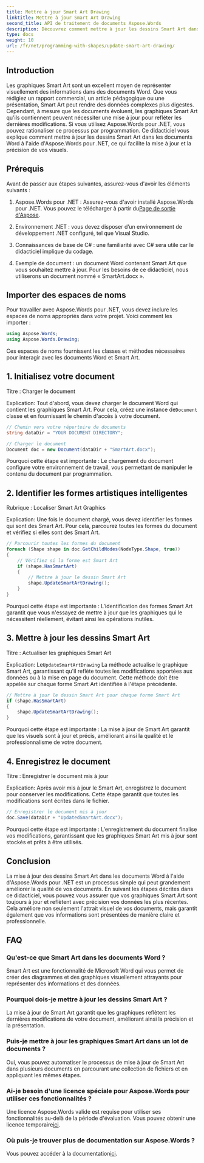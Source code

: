 ```yaml
---
title: Mettre à jour Smart Art Drawing
linktitle: Mettre à jour Smart Art Drawing
second_title: API de traitement de documents Aspose.Words
description: Découvrez comment mettre à jour les dessins Smart Art dans les documents Word à l'aide d'Aspose.Words pour .NET grâce à ce guide étape par étape. Assurez-vous que vos visuels sont toujours précis.
type: docs
weight: 10
url: /fr/net/programming-with-shapes/update-smart-art-drawing/
---
```

## Introduction

Les graphiques Smart Art sont un excellent moyen de représenter visuellement des informations dans des documents Word. Que vous rédigiez un rapport commercial, un article pédagogique ou une présentation, Smart Art peut rendre des données complexes plus digestes. Cependant, à mesure que les documents évoluent, les graphiques Smart Art qu'ils contiennent peuvent nécessiter une mise à jour pour refléter les dernières modifications. Si vous utilisez Aspose.Words pour .NET, vous pouvez rationaliser ce processus par programmation. Ce didacticiel vous explique comment mettre à jour les dessins Smart Art dans les documents Word à l'aide d'Aspose.Words pour .NET, ce qui facilite la mise à jour et la précision de vos visuels.

## Prérequis

Avant de passer aux étapes suivantes, assurez-vous d'avoir les éléments suivants :

1.  Aspose.Words pour .NET : Assurez-vous d'avoir installé Aspose.Words pour .NET. Vous pouvez le télécharger à partir du[Page de sortie d'Aspose](https://releases.aspose.com/words/net/).

2. Environnement .NET : vous devez disposer d’un environnement de développement .NET configuré, tel que Visual Studio.

3. Connaissances de base de C# : une familiarité avec C# sera utile car le didacticiel implique du codage.

4. Exemple de document : un document Word contenant Smart Art que vous souhaitez mettre à jour. Pour les besoins de ce didacticiel, nous utiliserons un document nommé « SmartArt.docx ».

## Importer des espaces de noms

Pour travailler avec Aspose.Words pour .NET, vous devez inclure les espaces de noms appropriés dans votre projet. Voici comment les importer :

```csharp
using Aspose.Words;
using Aspose.Words.Drawing;
```

Ces espaces de noms fournissent les classes et méthodes nécessaires pour interagir avec les documents Word et Smart Art.

## 1. Initialisez votre document

Titre : Charger le document

Explication:
 Tout d'abord, vous devez charger le document Word qui contient les graphiques Smart Art. Pour cela, créez une instance de`Document` classe et en fournissant le chemin d'accès à votre document.

```csharp
// Chemin vers votre répertoire de documents
string dataDir = "YOUR DOCUMENT DIRECTORY";

// Charger le document
Document doc = new Document(dataDir + "SmartArt.docx");
```

Pourquoi cette étape est importante :
Le chargement du document configure votre environnement de travail, vous permettant de manipuler le contenu du document par programmation.

## 2. Identifier les formes artistiques intelligentes

Rubrique : Localiser Smart Art Graphics

Explication:
Une fois le document chargé, vous devez identifier les formes qui sont des Smart Art. Pour cela, parcourez toutes les formes du document et vérifiez si elles sont des Smart Art.

```csharp
// Parcourir toutes les formes du document
foreach (Shape shape in doc.GetChildNodes(NodeType.Shape, true))
{
    // Vérifiez si la forme est Smart Art
    if (shape.HasSmartArt)
    {
        // Mettre à jour le dessin Smart Art
        shape.UpdateSmartArtDrawing();
    }
}
```

Pourquoi cette étape est importante :
L'identification des formes Smart Art garantit que vous n'essayez de mettre à jour que les graphiques qui le nécessitent réellement, évitant ainsi les opérations inutiles.

## 3. Mettre à jour les dessins Smart Art

Titre : Actualiser les graphiques Smart Art

Explication:
Le`UpdateSmartArtDrawing` La méthode actualise le graphique Smart Art, garantissant qu'il reflète toutes les modifications apportées aux données ou à la mise en page du document. Cette méthode doit être appelée sur chaque forme Smart Art identifiée à l'étape précédente.

```csharp
// Mettre à jour le dessin Smart Art pour chaque forme Smart Art
if (shape.HasSmartArt)
{
    shape.UpdateSmartArtDrawing();
}
```

Pourquoi cette étape est importante :
La mise à jour de Smart Art garantit que les visuels sont à jour et précis, améliorant ainsi la qualité et le professionnalisme de votre document.

## 4. Enregistrez le document

Titre : Enregistrer le document mis à jour

Explication:
Après avoir mis à jour le Smart Art, enregistrez le document pour conserver les modifications. Cette étape garantit que toutes les modifications sont écrites dans le fichier.

```csharp
// Enregistrer le document mis à jour
doc.Save(dataDir + "UpdatedSmartArt.docx");
```

Pourquoi cette étape est importante :
L'enregistrement du document finalise vos modifications, garantissant que les graphiques Smart Art mis à jour sont stockés et prêts à être utilisés.

## Conclusion

La mise à jour des dessins Smart Art dans les documents Word à l'aide d'Aspose.Words pour .NET est un processus simple qui peut grandement améliorer la qualité de vos documents. En suivant les étapes décrites dans ce didacticiel, vous pouvez vous assurer que vos graphiques Smart Art sont toujours à jour et reflètent avec précision vos données les plus récentes. Cela améliore non seulement l'attrait visuel de vos documents, mais garantit également que vos informations sont présentées de manière claire et professionnelle.

## FAQ

### Qu'est-ce que Smart Art dans les documents Word ?
Smart Art est une fonctionnalité de Microsoft Word qui vous permet de créer des diagrammes et des graphiques visuellement attrayants pour représenter des informations et des données.

### Pourquoi dois-je mettre à jour les dessins Smart Art ?
La mise à jour de Smart Art garantit que les graphiques reflètent les dernières modifications de votre document, améliorant ainsi la précision et la présentation.

### Puis-je mettre à jour les graphiques Smart Art dans un lot de documents ?
Oui, vous pouvez automatiser le processus de mise à jour de Smart Art dans plusieurs documents en parcourant une collection de fichiers et en appliquant les mêmes étapes.

### Ai-je besoin d'une licence spéciale pour Aspose.Words pour utiliser ces fonctionnalités ?
 Une licence Aspose.Words valide est requise pour utiliser ses fonctionnalités au-delà de la période d'évaluation. Vous pouvez obtenir une licence temporaire[ici](https://purchase.aspose.com/temporary-license/).

### Où puis-je trouver plus de documentation sur Aspose.Words ?
 Vous pouvez accéder à la documentation[ici](https://reference.aspose.com/words/net/).